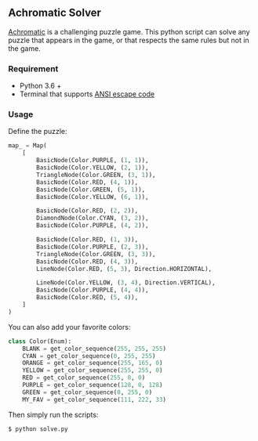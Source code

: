 ## Achromatic Solver

[Achromatic](https://www.studiogoya.co/achromatic/) is a challenging puzzle game. This python script can solve any puzzle that appears in the game, or that respects the same rules but not in the game.


### Requirement
- Python 3.6 +
- Terminal that supports [ANSI escape code](https://en.wikipedia.org/wiki/ANSI_escape_code)

### Usage

Define the puzzle:

```python
map_ = Map(
    [
        BasicNode(Color.PURPLE, (1, 1)),
        BasicNode(Color.YELLOW, (2, 1)),
        TriangleNode(Color.GREEN, (3, 1)),
        BasicNode(Color.RED, (4, 1)),
        BasicNode(Color.GREEN, (5, 1)),
        BasicNode(Color.YELLOW, (6, 1)),

        BasicNode(Color.RED, (2, 2)),
        DiamondNode(Color.CYAN, (3, 2)),
        BasicNode(Color.PURPLE, (4, 2)),

        BasicNode(Color.RED, (1, 3)),
        BasicNode(Color.PURPLE, (2, 3)),
        TriangleNode(Color.GREEN, (3, 3)),
        BasicNode(Color.RED, (4, 3)),
        LineNode(Color.RED, (5, 3), Direction.HORIZONTAL),

        LineNode(Color.YELLOW, (3, 4), Direction.VERTICAL),
        BasicNode(Color.PURPLE, (4, 4)),
        BasicNode(Color.RED, (5, 4)),
    ]
)
```

You can also add your favorite colors:

```python
class Color(Enum):
    BLANK = get_color_sequence(255, 255, 255)
    CYAN = get_color_sequence(0, 255, 255)
    ORANGE = get_color_sequence(255, 165, 0)
    YELLOW = get_color_sequence(255, 255, 0)
    RED = get_color_sequence(255, 0, 0)
    PURPLE = get_color_sequence(128, 0, 128)
    GREEN = get_color_sequence(0, 255, 0)
    MY_FAV = get_color_sequence(111, 222, 33)
```

Then simply run the scripts:
```shell
$ python solve.py
```
